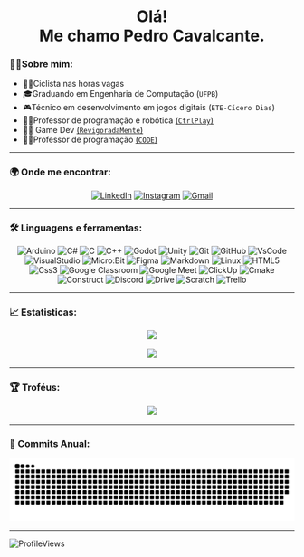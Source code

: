 <h1 align='center'>
Olá!  </br> Me chamo Pedro Cavalcante.
</h1>

### 🙋‍♂️Sobre mim:

- 🚴‍♀️Ciclista nas horas vagas
- 🎓Graduando em Engenharia de Computação (`UFPB`)
- 🎮Técnico em desenvolvimento em jogos digitais (`ETE-Cícero Dias`)
- 👨‍🏫Professor de programação e robótica [(`CtrlPlay`)](https://ctrlplay.com.br/?utm_source=google&utm_medium=cpc&utm_campaign=%2827.05.21%29%20Institucional&gclid=CjwKCAiAqIKNBhAIEiwAu_ZLDq4LPAGMf30i-fkgRCQazQHfDe-OXOY0WkQtWpWH5nE28nQ2tz-KXxoCxk0QAvD_BwE)
- 👨‍💻 Game Dev [(`RevigoradaMente`)](https://revigoradamente.com.br/)
- 👨‍🏫Professor de programação [(`CODE`)](https://funetec.com/code)

---

### 🌍 Onde me encontrar:

<div align='center'>

  [![LinkedIn](https://img.shields.io/badge/LinkedIn-blue?style=for-the-badge&logo=linkedin&logoColor=white)](https://www.linkedin.com/in/pedro-cavalcante-898242185/)
  [![Instagram](https://img.shields.io/badge/Instagram-purple?style=for-the-badge&logo=instagram&logoColor=white)](https://www.instagram.com/pedr0cavalcante/)
  [![Gmail](https://img.shields.io/badge/Gmail-darkred?style=for-the-badge&logo=gmail&logoColor=white)](mailto:pedro.ricardo@academico.ufpb.br)
</div>

---

### 🛠️ Linguagens e ferramentas:

<div align='center'>
  
![Arduino](https://img.shields.io/badge/Arduino-00979D?style=for-the-badge&logo=arduino&logoColor=white)
![C#](https://img.shields.io/badge/C%23-239120?style=for-the-badge&logo=c-sharp&logoColor=white)
![C](https://img.shields.io/badge/C-05e885?style=for-the-badge&logo=c&logoColor=white)
![C++](https://img.shields.io/badge/C++-971ed4?style=for-the-badge&logo=cplusplus&logoColor=white)
![Godot](https://img.shields.io/badge/Godot-4045cf?style=for-the-badge&logo=godotengine&logoColor=white)
![Unity](https://img.shields.io/badge/Unity-000000?style=for-the-badge&logo=unity&logoColor=white)
![Git](https://img.shields.io/badge/Git-f05032?style=for-the-badge&logo=git&logoColor=white)
![GitHub](https://img.shields.io/badge/GitHub-181717?style=for-the-badge&logo=github&logoColor=white)
![VsCode](https://img.shields.io/badge/VS%20Code-007acc?style=for-the-badge&logo=visual-studio-code&logoColor=white)
![VisualStudio](https://img.shields.io/badge/Visual%20Studio-5C2D91?style=for-the-badge&logo=visual-studio&logoColor=white)
![Micro:Bit](https://img.shields.io/badge/micro:bit-00ED00?style=for-the-badge&logo=micro:bit&logoColor=white)
![Figma](https://img.shields.io/badge/Figma-F24E1E?style=for-the-badge&logo=figma&logoColor=white)
![Markdown](https://img.shields.io/badge/Markdown-000000?style=for-the-badge&logo=markdown&logoColor=white)
![Linux](https://img.shields.io/badge/linux-FCC624?style=for-the-badge&logo=linux&logoColor=white)
![HTML5](https://img.shields.io/badge/HTML5-E34F26?style=for-the-badge&logo=html5&logoColor=white)
![Css3](https://img.shields.io/badge/Css-d018d6?style=for-the-badge&logo=css3&logoColor=white)
![Google Classroom](https://img.shields.io/badge/Google%20Classroom-4285F4?style=for-the-badge&logo=google-classroom&logoColor=white)
![Google Meet](https://img.shields.io/badge/Google%20Meet-00897B?style=for-the-badge&logo=google-meet&logoColor=white)
![ClickUp](https://img.shields.io/badge/ClickUp-158794?style=for-the-badge&logo=clickup&logoColor=white)
![Cmake](https://img.shields.io/badge/Cmake-e38519?style=for-the-badge&logo=cmake&logoColor=white)
![Construct](https://img.shields.io/badge/Construct-4083bd?style=for-the-badge&logo=construct3&logoColor=white)
![Discord](https://img.shields.io/badge/Discord-3d55cc?style=for-the-badge&logo=discord&logoColor=white)
![Drive](https://img.shields.io/badge/Drive-3ca67d?style=for-the-badge&logo=googledrive&logoColor=white)
![Scratch](https://img.shields.io/badge/Scratch-c99d18?style=for-the-badge&logo=scratch&logoColor=white)
![Trello](https://img.shields.io/badge/Trello-3e95ed?style=for-the-badge&logo=trello&logoColor=white)
  </div>
<!--
![Python](https://img.shields.io/badge/Python-3776ab?style=for-the-badge&logo=python&logoColor=white)
![Javascript](https://img.shields.io/badge/Javascript-f7df1e?style=for-the-badge&logo=javascript&logoColor=white)
-->

---

### 📈 Estatisticas:

<p align="center">
  <a href="https://github.com/CavalcantePedro">
    <img height="170em" src="https://github-readme-stats.vercel.app/api/top-langs/?username=CavalcantePedro&theme=dark&layout=compact" />
  </a>
</p>

<p align="center">
   <a href="https://github.com/CavalcantePedro">
    <img height="170em" src="http://github-readme-streak-stats.herokuapp.com/?user=CavalcantePedro&theme=github-dark&date_format=j%20M%5B%20Y%5D&ring=4C8EDA&dates=4C8EDA&stroke=1C2F45&border=E4E2E2"/>
    </a>
</p>

---

### 🏆 Troféus:

<div align='center'>
  <a href="https://github.com/CavalcantePedro">
    <img  src="https://github-profile-trophy.vercel.app/?username=CavalcantePedro&theme=radical&margin-w=3&margin-h=15"/>
  </a>
</div>

---

### 🐍 Commits Anual:
![SnakeAnimation](https://github.com/CavalcantePedro/CavalcantePedro/blob/output/github-contribution-grid-snake.svg)

---

![ProfileViews](https://komarev.com/ghpvc/?username=CavalcantePedro&color=ff69b4&style=flat-square)







